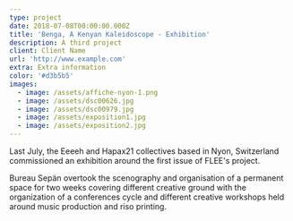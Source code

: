 ```yaml
---
type: project
date: 2018-07-08T00:00:00.000Z
title: 'Benga, A Kenyan Kaleidoscope - Exhibition'
description: A third project
client: Client Name
url: 'http://www.example.com'
extra: Extra information
color: '#d3b5b5'
images:
  - image: /assets/affiche-nyon-1.png
  - image: /assets/dsc00626.jpg
  - image: /assets/dsc00979.jpg
  - image: /assets/exposition1.jpg
  - image: /assets/exposition2.jpg
---
```

Last July, the Eeeeh and Hapax21 collectives based in Nyon, Switzerland commissioned an exhibition around the first issue of FLEE's project.

Bureau Sepän overtook the scenography and organisation of a permanent space for two weeks covering different creative ground with the organization of a conferences cycle and different creative workshops held around music production and riso printing.
